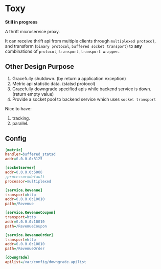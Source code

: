 # Toxy

**Still in progress**

A thrift microservice proxy.

It can receive thrift api from multiple clients through `multiplexed protocol`, and transform (`binary protocol`, `buffered socket transport`) to **any** combinations of `protocol`, `transport`, `transport wrapper`.

## Other Design Purpose

1. Gracefully shutdown. (by return a application exception)
2. Metric api statistic data. (statsd protocol)
3. Gracefully downgrade specified apis while backend service is down. (return empty value)
4. Provide a socket pool to backend service which uses `socket transport`

Nice to have:

1. tracking.
2. parallel.

## Config

```ini
[metric]
handler=buffered_statsd
addr=0.0.0.0:8125

[socketserver]
addr=0.0.0.0:6000
;processor=default
processor=multiplexed

[service.Revenue]
transport=http
addr=0.0.0.0:10010
path=/Revenue

[service.RevenueCoupon]
transport=http
addr=0.0.0.0:10010
path=/RevenueCoupon

[service.RevenueOrder]
transport=http
addr=0.0.0.0:10010
path=/RevenueOrder

[downgrade]
apilist=/var/config/downgrade.apilist
```
